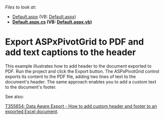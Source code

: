 <!-- default file list -->
*Files to look at*:

* [Default.aspx](./CS/Default.aspx) (VB: [Default.aspx](./VB/Default.aspx))
* **[Default.aspx.cs](./CS/Default.aspx.cs) (VB: [Default.aspx.vb](./VB/Default.aspx.vb))**
<!-- default file list end -->
# Export ASPxPivotGrid to PDF and add text captions to the header


This example illustrates how to add header to the document exported to PDF.
Run the project and click the Export button. The ASPxPivotGrid control exports its content to the PDF file, adding two lines of text to the document's header. The same approach enables you to add a custom text to the document's footer.

See also:

<a href="https://www.devexpress.com/Support/Center/p/T355654">T355654: Data Aware Export - How to add custom header and footer to an exported Excel document</a>.


